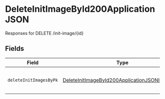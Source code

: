 # DeleteInitImageById200ApplicationJSON

Responses for DELETE /init-image/{id}


## Fields

| Field                                                                                                                         | Type                                                                                                                          | Required                                                                                                                      | Description                                                                                                                   |
| ----------------------------------------------------------------------------------------------------------------------------- | ----------------------------------------------------------------------------------------------------------------------------- | ----------------------------------------------------------------------------------------------------------------------------- | ----------------------------------------------------------------------------------------------------------------------------- |
| `deleteInitImagesByPk`                                                                                                        | [DeleteInitImageById200ApplicationJSONInitImages](../../models/operations/deleteinitimagebyid200applicationjsoninitimages.md) | :heavy_minus_sign:                                                                                                            | columns and relationships of "init_images"                                                                                    |